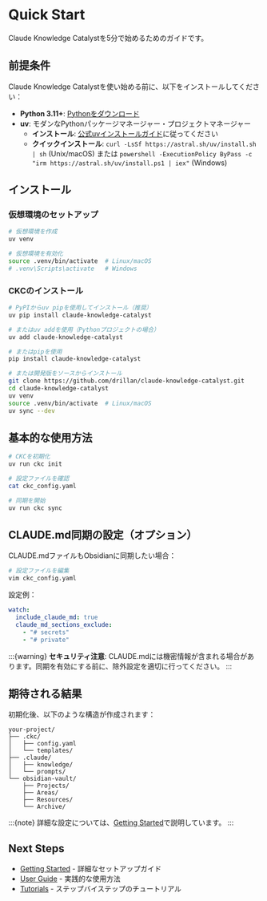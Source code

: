 # Quick Start

Claude Knowledge Catalystを5分で始めるためのガイドです。

## 前提条件

Claude Knowledge Catalystを使い始める前に、以下をインストールしてください：

- **Python 3.11+**: [Pythonをダウンロード](https://www.python.org/downloads/)
- **uv**: モダンなPythonパッケージマネージャー・プロジェクトマネージャー
  - **インストール**: [公式uvインストールガイド](https://docs.astral.sh/uv/getting-started/installation/)に従ってください
  - **クイックインストール**: `curl -LsSf https://astral.sh/uv/install.sh | sh` (Unix/macOS) または `powershell -ExecutionPolicy ByPass -c "irm https://astral.sh/uv/install.ps1 | iex"` (Windows)

## インストール

### 仮想環境のセットアップ

```bash
# 仮想環境を作成
uv venv

# 仮想環境を有効化
source .venv/bin/activate  # Linux/macOS
# .venv\Scripts\activate   # Windows
```

### CKCのインストール

```bash
# PyPIからuv pipを使用してインストール（推奨）
uv pip install claude-knowledge-catalyst

# またはuv addを使用（Pythonプロジェクトの場合）
uv add claude-knowledge-catalyst

# またはpipを使用
pip install claude-knowledge-catalyst

# または開発版をソースからインストール
git clone https://github.com/drillan/claude-knowledge-catalyst.git
cd claude-knowledge-catalyst
uv venv
source .venv/bin/activate  # Linux/macOS
uv sync --dev
```

## 基本的な使用方法

```bash
# CKCを初期化
uv run ckc init

# 設定ファイルを確認
cat ckc_config.yaml

# 同期を開始
uv run ckc sync
```

## CLAUDE.md同期の設定（オプション）

CLAUDE.mdファイルもObsidianに同期したい場合：

```bash
# 設定ファイルを編集
vim ckc_config.yaml
```

設定例：
```yaml
watch:
  include_claude_md: true
  claude_md_sections_exclude:
    - "# secrets"
    - "# private"
```

:::{warning}
**セキュリティ注意**: CLAUDE.mdには機密情報が含まれる場合があります。同期を有効にする前に、除外設定を適切に行ってください。
:::

## 期待される結果

初期化後、以下のような構造が作成されます：

```
your-project/
├── .ckc/
│   ├── config.yaml
│   └── templates/
├── .claude/
│   ├── knowledge/
│   └── prompts/
└── obsidian-vault/
    ├── Projects/
    ├── Areas/
    ├── Resources/
    └── Archive/
```

:::{note}
詳細な設定については、[Getting Started](../getting-started/index.md)で説明しています。
:::

## Next Steps

- [Getting Started](../getting-started/index.md) - 詳細なセットアップガイド
- [User Guide](../user-guide/index.md) - 実践的な使用方法
- [Tutorials](../user-guide/tutorials/index.md) - ステップバイステップのチュートリアル